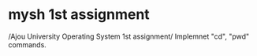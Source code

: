 # mysh 1st assignment
/Ajou University Operating System 1st assignment/ 
Implemnet "cd", "pwd" commands.
